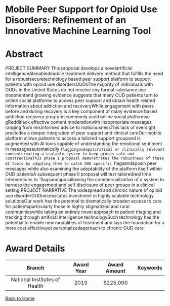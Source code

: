 
Mobile Peer Support for Opioid Use Disorders: Refinement of an Innovative Machine Learning Tool
===============================================================================================

# Abstract


PROJECT SUMMARY This proposal develops a novelartificial intelligenceAIenabledmobile treatment delivery method that fulfills the need for a robustsecuretechnology based peer support platform to support patients with opioid use disordersOUDsThe majority of individuals with OUDs in the United States do not receive any formal substance use treatmentand growing evidence suggests that many OUD patients turn to online social platforms to access peer support and obtain health related information about addiction and recoveryWhile engagement with peers before and during recovery is a key component of many evidence based addiction recovery programscommonly used online social platformse gRedditlack effective content moderationwith inappropriate messages ranging from misinformed advice to maliciousnessThis lack of oversight precludes a deeper integration of peer support and clinical careOur mobile platform allows patients to access a tailored support groupand is augmented with AI tools capable of understanding the emotional sentiment in messagesautomatically `flaggingandaposcritical or clinically relevant contentcreating a scalable system to keep groups safe and constructiveThis phase I proposal demonstrates the robustness of these AI tools by adapting them to catch OUD specific `flagsandaposin peer messages while also examining the adoptability of the platform itself within OUD patientsA subsequent phase II proposal will test tailoredreal time interventions to `flagsandaposallowing the commercialization of a system to harness the engagement and self disclosure of peer groups in a clinical setting PROJECT NARRATIVE The widespread and chronic nature of opioid use disorderOUDnecessitates investment in highly scalable technology solutionsOur work has the potential to dramatically broaden access to care for patientsparticularly those in highly stigmatized and rural communitieswhile taking an entirely novel approach to patient triaging and tracking through artificial intelligence technologySuch technology has the potential to enable new modalities of treatment and lays the foundation for a more cost effectiveyet personalizedapproach to chronic OUD care  

# Award Details

|Branch|Award Year|Award Amount|Keywords|
| :---: | :---: | :---: | :---: |
|National Institutes of Health|2019|$225,000||
  
  


[Back to Home](https://github.com/chrischow/dod_sbir_awards#2322)
